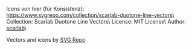 Icons von hier (für Konsistenz): <https://www.svgrepo.com/collection/scarlab-duotone-line-vectors>\\
Collection: Scarlab Duotone Line Vectors\\
License: MIT License\\
Author: [scarlab](https://github.com/la-moore/scarlab-icons?ref=svgrepo.com)\\

Vectors and icons by [SVG Repo](https://www.svgrepo.com)
